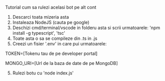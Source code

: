 Tutorial cum sa rulezi acelasi bot pe alt cont

1. Descarci toata mizeria asta
2. Instaleaza NodeJS (cauta pe google)
2. Deschizi cmd/terminal/vscode in folderu asta si scrii urmatoarele: 'npm install -g typescript', 'tsc'
3. Toate asta o sa se compileze din .ts in .js
4. Creezi un fisier '.env' in care pui urmatoarele:

TOKEN=[Tokenu tau de pe developer portal]

MONGO_URI=[Url de la baza de date de pe MongoDB]

5. Rulezi botu cu 'node index.js'
